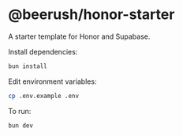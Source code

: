 # @beerush/honor-starter

A starter template for Honor and Supabase.

Install dependencies:

```bash
bun install
```

Edit environment variables:

```bash
cp .env.example .env
```

To run:

```bash
bun dev
```
